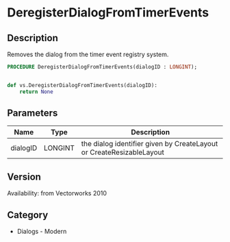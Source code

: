 # DeregisterDialogFromTimerEvents

## Description
Removes the dialog from the timer event registry system.

```pascal
PROCEDURE DeregisterDialogFromTimerEvents(dialogID : LONGINT);
```

```python

def vs.DeregisterDialogFromTimerEvents(dialogID):
    return None
```

## Parameters
|Name|Type|Description|
|---|---|---|
|dialogID|LONGINT|the dialog identifier given by CreateLayout or CreateResizableLayout|

## Version
Availability: from Vectorworks 2010
## Category
* Dialogs - Modern

